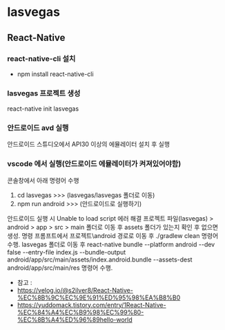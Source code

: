 # lasvegas

## React-Native

### react-native-cli 설치
- npm install react-native-cli

### lasvegas 프로젝트 생성
react-native init lasvegas

### 안드로이드 avd 실행
안드로이드 스튜디오에서 API30 이상의 에뮬레이터 설치 후 실행

### vscode 에서 실행(안드로이드 에뮬레이터가 켜져있어야함)
콘솔창에서 아래 명령어 수행
1. cd lasvegas        >>> (lasvegas/lasvegas 폴더로 이동)
2. npm run android    >>> (안드로이드로 실행하기)

안드로이드 실행 시 Unable to load script 에러 해결
프로젝트 파일(lasvegas) > android > app > src > main
폴더로 이동 후 assets 폴더가 있는지 확인 후 없으면 생성.
명령 프롬프트에서 프로젝트\android 경로로 이동 후
./gradlew clean 명령어 수행.
lasvegas 폴더로 이동 후 
react-native bundle --platform android --dev false --entry-file index.js --bundle-output android/app/src/main/assets/index.android.bundle --assets-dest android/app/src/main/res
명령어 수행.

- 참고 : 
- https://velog.io/@s2ilver8/React-Native-%EC%8B%9C%EC%9E%91%ED%95%98%EA%B8%B0
- https://yuddomack.tistory.com/entry/1React-Native-%EC%84%A4%EC%B9%98%EC%99%80-%EC%8B%A4%ED%96%89hello-world
